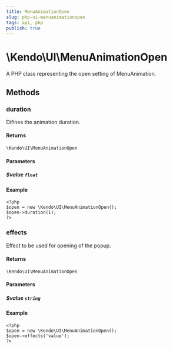 ```yaml
---
title: MenuAnimationOpen
slug: php-ui-menuanimationopen
tags: api, php
publish: true
---
```


# \Kendo\UI\MenuAnimationOpen

A PHP class representing the open setting of MenuAnimation.


## Methods

### duration
Difines the animation duration.

#### Returns
`\Kendo\UI\MenuAnimationOpen`

#### Parameters

##### $value `float`



#### Example 
    <?php
    $open = new \Kendo\UI\MenuAnimationOpen();
    $open->duration(1);
    ?>

### effects
Effect to be used for opening of the popup.

#### Returns
`\Kendo\UI\MenuAnimationOpen`

#### Parameters

##### $value `string`



#### Example 
    <?php
    $open = new \Kendo\UI\MenuAnimationOpen();
    $open->effects('value');
    ?>

